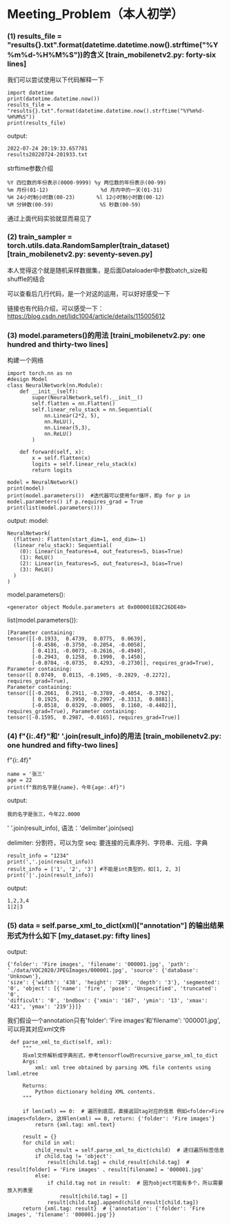 # Meeting_Problem（本人初学）

### (1) results_file = "results{}.txt".format(datetime.datetime.now().strftime("%Y%m%d-%H%M%S"))的含义 [train_mobilenetv2.py: forty-six lines]
   我们可以尝试使用以下代码解释一下
   ```
   import datetime
   print(datetime.datetime.now())
   results_file = "results{}.txt".format(datetime.datetime.now().strftime("%Y%m%d-%H%M%S"))
   print(results_file)
   ```
   output:
   ```
   2022-07-24 20:19:33.657781
   results20220724-201933.txt
   ```
   strftime参数介绍
   ```
   %Y 四位数的年份表示(0000-9999) %y 两位数的年份表示(00-99)
   %m 月份(01-12)                 %d 月内中的一天(01-31)
   %H 24小时制小时数(00-23)       %l 12小时制小时数(00-12)
   %M 分钟数(00-59)               %S 秒数(00-59)
   ```
   通过上面代码实验就显而易见了
   
   
### (2) train_sampler = torch.utils.data.RandomSampler(train_dataset) [train_mobilenetv2.py: seventy-seven.py]
   
   本人觉得这个就是随机采样数据集，是后面Dataloader中参数batch_size和shuffle的结合
   
   可以查看后几行代码，是一个对这的运用，可以好好感受一下
   
   链接也有代码介绍，可以感受一下：https://blog.csdn.net/lidc1004/article/details/115005612
   
### (3) model.parameters()的用法 [traini_mobilenetv2.py: one hundred and thirty-two lines]
   构建一个网络
   ```
   import torch.nn as nn
   #design Model
   class NeuralNetwork(nn.Module):
       def __init__(self):
           super(NeuralNetwork,self).__init__()
           self.flatten = nn.Flatten()
           self.linear_relu_stack = nn.Sequential(
               nn.Linear(2*2, 5),
               nn.ReLU(),
               nn.Linear(5,3),
               nn.ReLU()
           )

       def forward(self, x):
           x = self.flatten(x)
           logits = self.linear_relu_stack(x)
           return logits

   model = NeuralNetwork()
   print(model)
   print(model.parameters())  #迭代器可以使用for循环，即p for p in model.parameters() if p.requires_grad = True
   print(list(model.parameters())) 
   ```
   output:
   model:
   ```
   NeuralNetwork(
     (flatten): Flatten(start_dim=1, end_dim=-1)
     (linear_relu_stack): Sequential(
       (0): Linear(in_features=4, out_features=5, bias=True)
       (1): ReLU()
       (2): Linear(in_features=5, out_features=3, bias=True)
       (3): ReLU()
     )
   )
   ```
   model.parameters():
   ```
   <generator object Module.parameters at 0x000001E82C26DE40>
   ```
   list(model.parameters()):
   ```
   [Parameter containing:
   tensor([[-0.1933,  0.4739,  0.0775,  0.0639],
           [-0.4586, -0.3750, -0.2054, -0.0058],
           [ 0.4131, -0.0073, -0.2616, -0.4949],
           [-0.2943,  0.1258,  0.1990,  0.1450],
           [-0.0704, -0.0735,  0.4293, -0.2730]], requires_grad=True), Parameter containing:
   tensor([ 0.0749,  0.0115, -0.1905, -0.2829, -0.2272], requires_grad=True), 
   Parameter containing:
   tensor([[-0.2661,  0.2911, -0.3789, -0.4054, -0.3762],
           [ 0.1925,  0.3950,  0.2997, -0.3313,  0.0881],
           [-0.0518,  0.0329, -0.0005,  0.1160, -0.4402]], requires_grad=True), Parameter containing:
   tensor([-0.1595,  0.2987, -0.0165], requires_grad=True)]
   ```
### (4) f"{i:.4f}"和'  '.join(result_info)的用法 [train_mobilenetv2.py: one hundred and fifty-two lines]
   f"{i:.4f}"
   ```
   name = '张三'
   age = 22
   print(f"我的名字是{name}，今年{age:.4f}")
   ```
   output:
   ```
   我的名字是张三，今年22.0000
   ```
   '  '.join(result_info), 
   语法：'delimiter'.join(seq)
   
   delimiter: 分割符，可以为空
   seq: 要连接的元素序列、字符串、元组、字典
   ```
   result_info = "1234"
   print(','.join(result_info))
   result_info = ['1', '2', '3'] #不能是int类型的，如[1, 2, 3]
   print('|'.join(result_info))
   ```
   output:
   ```
   1,2,3,4
   1|2|3
   ```
   
### (5) data = self.parse_xml_to_dict(xml)["annotation"] 的输出结果形式为什么如下 [my_dataset.py: fifty lines]
   output:
   ```
   {'folder': 'Fire images', 'filename': '000001.jpg', 'path': './data/VOC2020/JPEGImages/000001.jpg', 'source': {'database': 'Unknown'},
   'size': {'width': '438', 'height': '289', 'depth': '3'}, 'segmented': '0', 'object': [{'name': 'fire', 'pose': 'Unspecified', 'truncated': '0',
   'difficult': '0', 'bndbox': {'xmin': '167', 'ymin': '13', 'xmax': '421', 'ymax': '219'}}]}
   ```
   我们假设一个annotation只有'folder': 'Fire images'和'filename': '000001.jpg', 可以将其对应xml文件
   ```
    def parse_xml_to_dict(self, xml):
        """
        将xml文件解析成字典形式，参考tensorflow的recursive_parse_xml_to_dict
        Args:
            xml: xml tree obtained by parsing XML file contents using lxml.etree

        Returns:
            Python dictionary holding XML contents.
        """

        if len(xml) == 0:  # 遍历到底层，直接返回tag对应的信息 例如<folder>Fire images<folder>, 这样len(xml) == 0, return: {'folder': 'Fire images'}
            return {xml.tag: xml.text}

        result = {}
        for child in xml:
            child_result = self.parse_xml_to_dict(child)  # 递归遍历标签信息
            if child.tag != 'object':
                result[child.tag] = child_result[child.tag]  # result[folder] = 'Fire images' 、result[filename] = '000001.jpg'
            else:
                if child.tag not in result:  # 因为object可能有多个，所以需要放入列表里
                    result[child.tag] = []
                result[child.tag].append(child_result[child.tag])
        return {xml.tag: result}  # {'annotation': {'folder': 'Fire images', 'filename': '000001.jpg'}}
   ```
   
